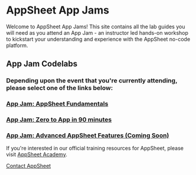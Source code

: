 # AppSheet App Jams

Welcome to AppSheet App Jams! This site contains all the lab guides you will need as you attend an App Jam - an instructor led hands-on workshop to kickstart your understanding and experience with the AppSheet no-code platform.

## App Jam Codelabs

### Depending upon the event that you're currently attending, please select one of the links below:
### [App Jam: AppSheet Fundamentals](https://aliceinapiland.github.io/appjam/appjam-mod-1/#0)
### [App Jam: Zero to App in 90 minutes](https://aliceinapiland.github.io/appjam/appjam-mod-2/#0)
### [App Jam: Advanced AppSheet Features \(Coming Soon\)](https://aliceinapiland.github.io/appjam/appjam-mod-3/#0)

If you're interested in our official training resources for AppSheet, please visit [AppSheet Academy](https://www.udemy.com/course/create-business-applications-with-appsheet).

[Contact AppSheet](https://www.appsheet.com/Support/Contact)
